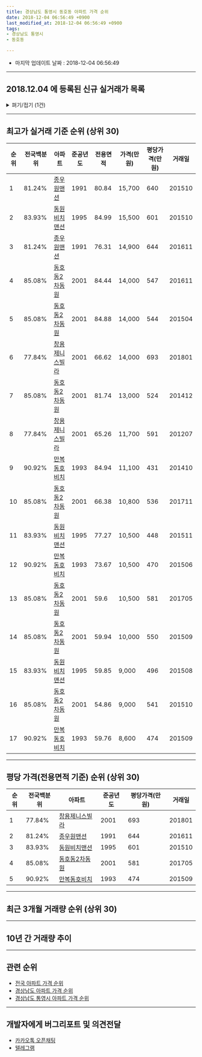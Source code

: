 ```yaml
---
title: 경상남도 통영시 동호동 아파트 가격 순위
date: 2018-12-04 06:56:49 +0900
last_modified_at: 2018-12-04 06:56:49 +0900
tags:
- 경상남도 통영시
- 동호동

---
```


* 마지막 업데이트 날짜 : 2018-12-04 06:56:49

---

## 2018.12.04 에 등록된 신규 실거래가 목록

<details>
<summary>펴기/접기 (1건)</summary>
<div markdown="1">

|아파트|전국백분위|준공년도|전용면적|가격(만원)|평당가격(만원)|거래일|
|---|---|---|---|---|---|---|
|[동원비치맨션](https://search.naver.com/search.naver?query=%EA%B2%BD%EC%83%81%EB%82%A8%EB%8F%84+%ED%86%B5%EC%98%81%EC%8B%9C+%EB%8F%99%ED%98%B8%EB%8F%99+%EB%8F%99%EC%9B%90%EB%B9%84%EC%B9%98%EB%A7%A8%EC%85%98)|83.93%|1995|77.27|8,600|367|<span style="color:red">201811</span>|


</div>
</details>

---

## 최고가 실거래 기준 순위 (상위 30)


|순위|전국백분위|아파트|준공년도|전용면적|가격(만원)|평당가격(만원)|거래일|
|---|---|---|---|---|---|---|---|
|1|81.24%|[종우원맨션](https://search.naver.com/search.naver?query=%EA%B2%BD%EC%83%81%EB%82%A8%EB%8F%84+%ED%86%B5%EC%98%81%EC%8B%9C+%EB%8F%99%ED%98%B8%EB%8F%99+%EC%A2%85%EC%9A%B0%EC%9B%90%EB%A7%A8%EC%85%98)|1991|80.84|15,700|640|201510|
|2|83.93%|[동원비치맨션](https://search.naver.com/search.naver?query=%EA%B2%BD%EC%83%81%EB%82%A8%EB%8F%84+%ED%86%B5%EC%98%81%EC%8B%9C+%EB%8F%99%ED%98%B8%EB%8F%99+%EB%8F%99%EC%9B%90%EB%B9%84%EC%B9%98%EB%A7%A8%EC%85%98)|1995|84.99|15,500|601|201510|
|3|81.24%|[종우원맨션](https://search.naver.com/search.naver?query=%EA%B2%BD%EC%83%81%EB%82%A8%EB%8F%84+%ED%86%B5%EC%98%81%EC%8B%9C+%EB%8F%99%ED%98%B8%EB%8F%99+%EC%A2%85%EC%9A%B0%EC%9B%90%EB%A7%A8%EC%85%98)|1991|76.31|14,900|644|201611|
|4|85.08%|[동호동2차동원](https://search.naver.com/search.naver?query=%EA%B2%BD%EC%83%81%EB%82%A8%EB%8F%84+%ED%86%B5%EC%98%81%EC%8B%9C+%EB%8F%99%ED%98%B8%EB%8F%99+%EB%8F%99%ED%98%B8%EB%8F%992%EC%B0%A8%EB%8F%99%EC%9B%90)|2001|84.44|14,000|547|201611|
|5|85.08%|[동호동2차동원](https://search.naver.com/search.naver?query=%EA%B2%BD%EC%83%81%EB%82%A8%EB%8F%84+%ED%86%B5%EC%98%81%EC%8B%9C+%EB%8F%99%ED%98%B8%EB%8F%99+%EB%8F%99%ED%98%B8%EB%8F%992%EC%B0%A8%EB%8F%99%EC%9B%90)|2001|84.88|14,000|544|201504|
|6|77.84%|[창용제니스빌라](https://search.naver.com/search.naver?query=%EA%B2%BD%EC%83%81%EB%82%A8%EB%8F%84+%ED%86%B5%EC%98%81%EC%8B%9C+%EB%8F%99%ED%98%B8%EB%8F%99+%EC%B0%BD%EC%9A%A9%EC%A0%9C%EB%8B%88%EC%8A%A4%EB%B9%8C%EB%9D%BC)|2001|66.62|14,000|693|201801|
|7|85.08%|[동호동2차동원](https://search.naver.com/search.naver?query=%EA%B2%BD%EC%83%81%EB%82%A8%EB%8F%84+%ED%86%B5%EC%98%81%EC%8B%9C+%EB%8F%99%ED%98%B8%EB%8F%99+%EB%8F%99%ED%98%B8%EB%8F%992%EC%B0%A8%EB%8F%99%EC%9B%90)|2001|81.74|13,000|524|201412|
|8|77.84%|[창용제니스빌라](https://search.naver.com/search.naver?query=%EA%B2%BD%EC%83%81%EB%82%A8%EB%8F%84+%ED%86%B5%EC%98%81%EC%8B%9C+%EB%8F%99%ED%98%B8%EB%8F%99+%EC%B0%BD%EC%9A%A9%EC%A0%9C%EB%8B%88%EC%8A%A4%EB%B9%8C%EB%9D%BC)|2001|65.26|11,700|591|201207|
|9|90.92%|[만복동호비치](https://search.naver.com/search.naver?query=%EA%B2%BD%EC%83%81%EB%82%A8%EB%8F%84+%ED%86%B5%EC%98%81%EC%8B%9C+%EB%8F%99%ED%98%B8%EB%8F%99+%EB%A7%8C%EB%B3%B5%EB%8F%99%ED%98%B8%EB%B9%84%EC%B9%98)|1993|84.94|11,100|431|201410|
|10|85.08%|[동호동2차동원](https://search.naver.com/search.naver?query=%EA%B2%BD%EC%83%81%EB%82%A8%EB%8F%84+%ED%86%B5%EC%98%81%EC%8B%9C+%EB%8F%99%ED%98%B8%EB%8F%99+%EB%8F%99%ED%98%B8%EB%8F%992%EC%B0%A8%EB%8F%99%EC%9B%90)|2001|66.38|10,800|536|201711|
|11|83.93%|[동원비치맨션](https://search.naver.com/search.naver?query=%EA%B2%BD%EC%83%81%EB%82%A8%EB%8F%84+%ED%86%B5%EC%98%81%EC%8B%9C+%EB%8F%99%ED%98%B8%EB%8F%99+%EB%8F%99%EC%9B%90%EB%B9%84%EC%B9%98%EB%A7%A8%EC%85%98)|1995|77.27|10,500|448|201511|
|12|90.92%|[만복동호비치](https://search.naver.com/search.naver?query=%EA%B2%BD%EC%83%81%EB%82%A8%EB%8F%84+%ED%86%B5%EC%98%81%EC%8B%9C+%EB%8F%99%ED%98%B8%EB%8F%99+%EB%A7%8C%EB%B3%B5%EB%8F%99%ED%98%B8%EB%B9%84%EC%B9%98)|1993|73.67|10,500|470|201506|
|13|85.08%|[동호동2차동원](https://search.naver.com/search.naver?query=%EA%B2%BD%EC%83%81%EB%82%A8%EB%8F%84+%ED%86%B5%EC%98%81%EC%8B%9C+%EB%8F%99%ED%98%B8%EB%8F%99+%EB%8F%99%ED%98%B8%EB%8F%992%EC%B0%A8%EB%8F%99%EC%9B%90)|2001|59.6|10,500|581|201705|
|14|85.08%|[동호동2차동원](https://search.naver.com/search.naver?query=%EA%B2%BD%EC%83%81%EB%82%A8%EB%8F%84+%ED%86%B5%EC%98%81%EC%8B%9C+%EB%8F%99%ED%98%B8%EB%8F%99+%EB%8F%99%ED%98%B8%EB%8F%992%EC%B0%A8%EB%8F%99%EC%9B%90)|2001|59.94|10,000|550|201509|
|15|83.93%|[동원비치맨션](https://search.naver.com/search.naver?query=%EA%B2%BD%EC%83%81%EB%82%A8%EB%8F%84+%ED%86%B5%EC%98%81%EC%8B%9C+%EB%8F%99%ED%98%B8%EB%8F%99+%EB%8F%99%EC%9B%90%EB%B9%84%EC%B9%98%EB%A7%A8%EC%85%98)|1995|59.85|9,000|496|201508|
|16|85.08%|[동호동2차동원](https://search.naver.com/search.naver?query=%EA%B2%BD%EC%83%81%EB%82%A8%EB%8F%84+%ED%86%B5%EC%98%81%EC%8B%9C+%EB%8F%99%ED%98%B8%EB%8F%99+%EB%8F%99%ED%98%B8%EB%8F%992%EC%B0%A8%EB%8F%99%EC%9B%90)|2001|54.86|9,000|541|201510|
|17|90.92%|[만복동호비치](https://search.naver.com/search.naver?query=%EA%B2%BD%EC%83%81%EB%82%A8%EB%8F%84+%ED%86%B5%EC%98%81%EC%8B%9C+%EB%8F%99%ED%98%B8%EB%8F%99+%EB%A7%8C%EB%B3%B5%EB%8F%99%ED%98%B8%EB%B9%84%EC%B9%98)|1993|59.76|8,600|474|201509|


---

## 평당 가격(전용면적 기준) 순위 (상위 30)


|순위|전국백분위|아파트|준공년도|평당가격(만원)|거래일|
|---|---|---|---|---|---|
|1|77.84%|[창용제니스빌라](https://search.naver.com/search.naver?query=%EA%B2%BD%EC%83%81%EB%82%A8%EB%8F%84+%ED%86%B5%EC%98%81%EC%8B%9C+%EB%8F%99%ED%98%B8%EB%8F%99+%EC%B0%BD%EC%9A%A9%EC%A0%9C%EB%8B%88%EC%8A%A4%EB%B9%8C%EB%9D%BC)|2001|693|201801|
|2|81.24%|[종우원맨션](https://search.naver.com/search.naver?query=%EA%B2%BD%EC%83%81%EB%82%A8%EB%8F%84+%ED%86%B5%EC%98%81%EC%8B%9C+%EB%8F%99%ED%98%B8%EB%8F%99+%EC%A2%85%EC%9A%B0%EC%9B%90%EB%A7%A8%EC%85%98)|1991|644|201611|
|3|83.93%|[동원비치맨션](https://search.naver.com/search.naver?query=%EA%B2%BD%EC%83%81%EB%82%A8%EB%8F%84+%ED%86%B5%EC%98%81%EC%8B%9C+%EB%8F%99%ED%98%B8%EB%8F%99+%EB%8F%99%EC%9B%90%EB%B9%84%EC%B9%98%EB%A7%A8%EC%85%98)|1995|601|201510|
|4|85.08%|[동호동2차동원](https://search.naver.com/search.naver?query=%EA%B2%BD%EC%83%81%EB%82%A8%EB%8F%84+%ED%86%B5%EC%98%81%EC%8B%9C+%EB%8F%99%ED%98%B8%EB%8F%99+%EB%8F%99%ED%98%B8%EB%8F%992%EC%B0%A8%EB%8F%99%EC%9B%90)|2001|581|201705|
|5|90.92%|[만복동호비치](https://search.naver.com/search.naver?query=%EA%B2%BD%EC%83%81%EB%82%A8%EB%8F%84+%ED%86%B5%EC%98%81%EC%8B%9C+%EB%8F%99%ED%98%B8%EB%8F%99+%EB%A7%8C%EB%B3%B5%EB%8F%99%ED%98%B8%EB%B9%84%EC%B9%98)|1993|474|201509|


---

## 최근 3개월 거래량 순위 (상위 30)


<div style="width:100%;">
    <canvas id="deal_count_ranking" height="250"></canvas>
</div>


<script>
new Chart(document.getElementById("deal_count_ranking"), {
    type: 'horizontalBar',
    data: {
        labels: ['동원비치맨션', '만복동호비치', '창용제니스빌라'],
        datasets: [{
            label: '실거래 수',
            data: [6, 2, 1],
            borderColor: "rgba(255, 0, 128, 1)",
            backgroundColor: "rgba(255, 0, 128, 0.5)",
            fill: false,
        }]
    },
    options: {
        responsive: true,
        title: {
            display: true,
            text: '최근 3개월 거래량 순위'
        },
        tooltips: {
            mode: 'index',
            intersect: false,
            callbacks: {
                title: function(tooltipItems, data) {
                    return "실거래 수:";
                },
                label: function(tooltipItem, data) {
                    return data.labels[tooltipItem.index] + ": " + tooltipItem.xLabel;
                }
            }
        },
        hover: {
            mode: 'nearest',
            intersect: true
        },
        scales: {
            xAxes: [{
                display: true,
                scaleLabel: {
                    display: true,
                    labelString: '실거래 수'
                },
                ticks: {
                    suggestedMin: 0,
                }
            }],
            yAxes: [{
                display: true,
                ticks: {
                    autoSkip: false,
                    callback: function(value, index, values) {
                        if (value.length > 15)
                            return value.substr(0, 13) + "...";
                        else
                            return value;
                    }
                },
                scaleLabel: {
                    display: false,
                }
            }]
        }
    }
});

</script>


---

## 10년 간 거래량 추이


<div style="width:100%;">
    <canvas id="deal_progress" height="250"></canvas>
</div>

<script>
new Chart(document.getElementById("deal_progress"), {
    type: 'line',
    data: {
        labels: ['200812','200901','200902','200903','200904','200905','200906','200907','200908','200909','200910','200911','200912','201001','201002','201003','201004','201005','201006','201007','201008','201009','201010','201011','201012','201101','201102','201103','201104','201105','201106','201107','201108','201109','201110','201111','201112','201201','201202','201203','201204','201205','201206','201207','201208','201209','201210','201211','201212','201301','201302','201303','201304','201305','201306','201307','201308','201309','201310','201311','201312','201401','201402','201403','201404','201405','201406','201407','201408','201409','201410','201411','201412','201501','201502','201503','201504','201505','201506','201507','201508','201509','201510','201511','201512','201601','201602','201603','201604','201605','201606','201607','201608','201609','201610','201611','201612','201701','201702','201703','201704','201705','201706','201707','201708','201709','201710','201711','201712','201801','201802','201803','201804','201805','201806','201807','201808','201809','201810','201811','201812'],
        datasets: [{
            label: '실거래 수',
            pointRadius: 1,
            data: [14, 2, 6, 6, 4, 6, 1, 1, 4, 3, 5, 2, 7, 2, 2, 7, 3, 2, 3, 2, 1, 2, 6, 3, 3, 2, 4, 5, 7, 3, 3, 0, 1, 3, 5, 3, 3, 1, 4, 1, 2, 3, 1, 3, 3, 2, 8, 2, 2, 3, 8, 3, 3, 6, 3, 4, 1, 2, 4, 5, 2, 0, 3, 2, 5, 6, 3, 5, 4, 6, 5, 3, 7, 1, 2, 1, 6, 5, 3, 4, 5, 2, 6, 2, 1, 1, 4, 3, 3, 0, 0, 1, 1, 1, 3, 2, 2, 1, 2, 3, 1, 1, 1, 1, 0, 2, 1, 4, 0, 1, 1, 5, 1, 0, 1, 2, 1, 0, 6, 3, 0],
            borderColor: "rgba(255, 201, 14, 1)",
            backgroundColor: "rgba(255, 201, 14, 0.5)",
            fill: true,
        }]
    },
    options: {
        responsive: true,
        title: {
            display: true,
            text: '10년간 거래량 추이'
        },
        tooltips: {
            mode: 'index',
            intersect: false,
        },
        hover: {
            mode: 'nearest',
            intersect: true
        },
        scales: {
            xAxes: [{
                display: true,
                scaleLabel: {
                    display: true,
                    labelString: '년/월'
                }
            }],
            yAxes: [{
                display: true,
                ticks: {
                    suggestedMin: 0,
                },
                scaleLabel: {
                    display: true,
                    labelString: '실거래 수'
                }
            }]
        }
    }
});

</script>


---

## 관련 순위

- [전국 아파트 가격 순위](https://inasie.github.io/apt-ranking/전국)
- [경상남도 아파트 가격 순위](https://inasie.github.io/apt-ranking/경상남도)
- [경상남도 통영시 아파트 가격 순위](https://inasie.github.io/apt-ranking/경상남도-통영시)


---

## 개발자에게 버그리포트 및 의견전달

- [카카오톡 오픈채팅](https://open.kakao.com/o/gLJUAP4)
- [텔레그램](https://t.me/inasie)

